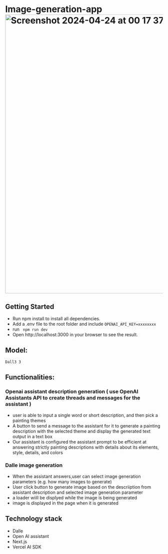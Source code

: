 

# Image-generation-app<img width="889" alt="Screenshot 2024-04-24 at 00 17 37" src="https://github.com/Team16-Encode-AI/Image-generation-app/assets/128807685/5cbc591c-6987-42ca-9d57-bf8559930387">

## Getting Started

- Run npm install to install all dependencies.
- Add a .env file to the root folder and include `OPENAI_API_KEY=xxxxxxxx`
- run ` npm run dev`
- Open http://localhost:3000 in your browser to see the result.


## Model:

```Dall3 3```

## Functionalities:

### Openai assistant description generation ( use OpenAI Assistants API to create threads and messages for the assistant )
- user is able to input a single word or  short description, and then pick a painting themes
- A button to send a message to the assistant for it to generate a painting description with the selected theme and display the generated text output in a text box
- Our assistant is configured the assistant prompt to be efficient at answering strictly painting descriptions with details about its elements, style, details, and colors

### Dalle image generation
- When the assistant answers,user can select image generation parameters (e.g. how many images to generate)
- User click button  to generate image based on the descriiption from assistant description and selected image generation parameter
- a loader wiill be displyed while the image is being generated
- image is displayed in the page when it is generated



## Technology stack
- Dalle
- Open AI assistant
- Next.js
- Vercel AI SDK


